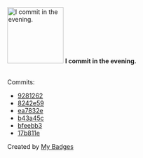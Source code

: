 <img src="https://my-badges.github.io/my-badges/evening-commits.png" alt="I commit in the evening." title="I commit in the evening." width="128">
<strong>I commit in the evening.</strong>
<br><br>

Commits:

- <a href="https://github.com/andypiper/andypiper.github.io/commit/92812628c91c0158d4f86d42eb93b625b8d951d7">9281262</a>
- <a href="https://github.com/andypiper/andypiper.github.io/commit/8242e5961b776eaff1024362d6b16075082fb4ba">8242e59</a>
- <a href="https://github.com/mastodon/specs-background/commit/ea7832e10065d442f46bdc66ab03475cbcea72aa">ea7832e</a>
- <a href="https://github.com/mastodon/specs-background/commit/b43a45c059595c1f35bf8e641397924742ac54d2">b43a45c</a>
- <a href="https://github.com/mastodon/specs-background/commit/bfeebb3a24f6a024549a3f721a9d6cb6e5a04e8f">bfeebb3</a>
- <a href="https://github.com/mastodon/specs-background/commit/17b811e87c2b0463e4e4703c8fcba2667f743c5e">17b811e</a>


Created by <a href="https://github.com/my-badges/my-badges">My Badges</a>